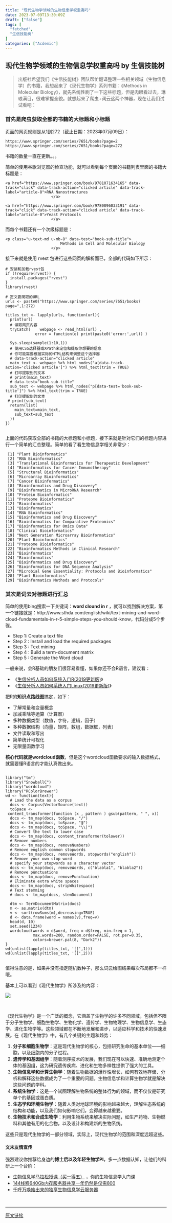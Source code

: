 ```yaml
---
title: "现代生物学领域的生物信息学权重高吗"
date: 2023-07-09T13:30:09Z
draft: ["false"]
tags: [
  "fetched",
  "生信技能树"
]
categories: ["Acdemic"]
---
```

现代生物学领域的生物信息学权重高吗 by 生信技能树
------
<div><section data-tool="mdnice编辑器" data-website="https://www.mdnice.com"><blockquote data-tool="mdnice编辑器"><p>出版社希望我们《生信技能树》团队帮忙翻译整理一些相关领域（生物信息学）的书籍，我想起来了《现代生物学》系列书籍：《Methods in Molecular Biology》，就先系统性刷了一下这些标题，但是肉眼看过去，琳琅满目，很难掌握全貌。就想起来了爬虫+词云这两个神器，现在让我们试试看吧：</p></blockquote><h3 data-tool="mdnice编辑器"><span></span>首先是爬虫获取全部的书籍的大标题和小标题<span></span></h3><p data-tool="mdnice编辑器">页面的网页规则是从1到272（截止日期：2023年07月09日）：</p><pre data-tool="mdnice编辑器"><span></span><code>https://www.springer.com/series/7651/books?page=2<br>https://www.springer.com/series/7651/books?page=272<br></code></pre><p data-tool="mdnice编辑器">书籍的数量一直在更新。。。</p><p data-tool="mdnice编辑器">简单的使用谷歌浏览器的检查功能，就可以看到每个页面的书籍列表里面的书籍大标题是：</p><pre data-tool="mdnice编辑器"><span></span><code>&lt;a href=<span>"https://www.springer.com/book/9781071634165"</span> data-track=<span>"click"</span> data-track-action=<span>"clicked article"</span> data-track-label=<span>"article-8"</span>&gt;RNA Nanostructures<br>                    &lt;/a&gt;<br>                    <br>&lt;a href=<span>"https://www.springer.com/book/9780896033191"</span> data-track=<span>"click"</span> data-track-action=<span>"clicked article"</span> data-track-label=<span>"article-0"</span>&gt;Yeast Protocols<br>                    &lt;/a&gt;                    <br></code></pre><p data-tool="mdnice编辑器">而每个书籍还有一个次级标题是：</p><pre data-tool="mdnice编辑器"><span></span><code>&lt;p class=<span>"u-text-md u-mb-8"</span> data-test=<span>"book-sub-title"</span>&gt;<br>                        Methods <span>in</span> Cell and Molecular Biology<br>                    &lt;/p&gt;<br></code></pre><p data-tool="mdnice编辑器">接下来就是使用 rvest 包进行这些网页的解析而已，全部的代码如下所示：</p><pre data-tool="mdnice编辑器"><span></span><code><span># 安装和加载rvest包</span><br><span>if</span> (!<span>require</span>(rvest)) {<br>  install.packages(<span>"rvest"</span>)<br>}<br><span>library</span>(rvest)<br><br><span># 定义要爬取的URL</span><br>urls &lt;- paste0(<span>"https://www.springer.com/series/7651/books?page="</span>,<span>1</span>:<span>272</span>)<br><br>titles_txt &lt;- lapply(urls, <span>function</span>(url){<br>  print(url)<br>  <span># 读取网页内容</span><br>  <span>tryCatch</span>(    webpage &lt;- read_html(url) ,      <br>             error = <span>function</span>(e) print(paste0(<span>'error:'</span>,url)) )<br>  <br>  Sys.sleep(sample(<span>1</span>:<span>10</span>,<span>1</span>))<br>  <span># 使用CSS选择器或XPath来定位和提取你想要的信息 </span><br>  <span># 你可能需要根据实际的HTML结构来调整这个选择器</span><br>  <span># data-track-action="clicked article"</span><br>  main_text &lt;- webpage %&gt;% html_nodes(<span>"a[data-track-action='clicked article']"</span>) %&gt;% html_text(trim = <span>TRUE</span>)<br>  <span># 打印提取到的文本</span><br>  <span># print(main_text)</span><br>  <span># data-test="book-sub-title"</span><br>  sub_text &lt;- webpage %&gt;% html_nodes(<span>"p[data-test='book-sub-title']"</span>) %&gt;% html_text(trim = <span>TRUE</span>)<br>  <span># 打印提取到的文本</span><br> <span># print(sub_text)</span><br>  <span>return</span>(list(<br>    main_text=main_text,<br>    sub_text=sub_text<br>  ))<br>})<br> <br></code></pre><p data-tool="mdnice编辑器">上面的代码获取全部的书籍的大标题和小标题，接下来就是针对它们的标题内容进行一个简单的汇总整理。简单的看了看生物信息学相关非常少：</p><pre data-tool="mdnice编辑器"><span></span><code> [1] <span>"Plant Bioinformatics"</span>                                     <br> [2] <span>"RNA Bioinformatics"</span>                                       <br> [3] <span>"Translational Bioinformatics for Therapeutic Development"</span> <br> [4] <span>"Bioinformatics for Cancer Immunotherapy"</span>                  <br> [5] <span>"Structural Bioinformatics"</span>                                <br> [6] <span>"Microarray Bioinformatics"</span>                                <br> [7] <span>"Cancer Bioinformatics"</span>                                    <br> [8] <span>"Bioinformatics and Drug Discovery"</span>                        <br> [9] <span>"Bioinformatics in MicroRNA Research"</span>                      <br>[10] <span>"Protein Bioinformatics"</span>                                   <br>[11] <span>"Proteome Bioinformatics"</span>                                  <br>[12] <span>"Bioinformatics"</span>                                           <br>[13] <span>"Bioinformatics"</span>                                           <br>[14] <span>"RNA Bioinformatics"</span>                                       <br>[15] <span>"Bioinformatics and Drug Discovery"</span>                        <br>[16] <span>"Bioinformatics for Comparative Proteomics"</span>                <br>[17] <span>"Bioinformatics for Omics Data"</span>                            <br>[18] <span>"Clinical Bioinformatics"</span>                                  <br>[19] <span>"Next Generation Microarray Bioinformatics"</span>                <br>[20] <span>"Plant Bioinformatics"</span>                                     <br>[21] <span>"Proteome Bioinformatics"</span>                                  <br>[22] <span>"Bioinformatics Methods in Clinical Research"</span>              <br>[23] <span>"Bioinformatics"</span>                                           <br>[24] <span>"Bioinformatics"</span>                                           <br>[25] <span>"Bioinformatics and Drug Discovery"</span>                        <br>[26] <span>"Bioinformatics for DNA Sequence Analysis"</span>                 <br>[27] <span>"Microbial Gene Essentiality: Protocols and Bioinformatics"</span><br>[28] <span>"Plant Bioinformatics"</span>                                     <br>[29] <span>"Bioinformatics Methods and Protocols"</span>     <br></code></pre><h3 data-tool="mdnice编辑器"><span></span>其次是词云对标题进行汇总<span></span></h3><p data-tool="mdnice编辑器">简单的使用bing搜索一下关键词：<strong>word clound in r</strong> ，就可以找到解决方案，第一个链接就是：http://www.sthda.com/english/wiki/text-mining-and-word-cloud-fundamentals-in-r-5-simple-steps-you-should-know，代码分成5个步骤。</p><ul data-tool="mdnice编辑器"><li><section>Step 1: Create a text file</section></li><li><section>Step 2 : Install and load the required packages</section></li><li><section>Step 3 : Text mining</section></li><li><section>Step 4 : Build a term-document matrix</section></li><li><section>Step 5 : Generate the Word cloud</section></li></ul><p data-tool="mdnice编辑器">一般来说，会R基础的朋友们很容易看懂，如果你还不会R语言，建议看：</p><ul data-tool="mdnice编辑器"><li><section>《<a href="https://mp.weixin.qq.com/s?__biz=MzAxMDkxODM1Ng==&amp;mid=2247491094&amp;idx=1&amp;sn=3a8ececefdf5894f4ef98b0823f204b8&amp;scene=21#wechat_redirect" data-linktype="2">生信分析人员如何系统入门R(2019更新版)</a>》</section></li><li><section>《<a href="https://mp.weixin.qq.com/s?__biz=MzAxMDkxODM1Ng==&amp;mid=2247491112&amp;idx=1&amp;sn=5c23959b4f36ba83532debdacf3eaa45&amp;scene=21#wechat_redirect" data-linktype="2">生信分析人员如何系统入门Linux(2019更新版)</a>》</section></li></ul><p data-tool="mdnice编辑器">把R的<strong>知识点路线图</strong>搞定，如下：</p><ul data-tool="mdnice编辑器"><li><section>了解常量和变量概念</section></li><li><section>加减乘除等运算（计算器）</section></li><li><section>多种数据类型（数值，字符，逻辑，因子）</section></li><li><section>多种数据结构（向量，矩阵，数组，数据框，列表）</section></li><li><section>文件读取和写出</section></li><li><section>简单统计可视化</section></li><li><section>无限量函数学习</section></li></ul><p data-tool="mdnice编辑器"><strong>核心代码就是wordcloud函数</strong>，但是这个wordcloud函数要求的输入数据格式，就需要懂R语言的才能认真做出来。</p><pre data-tool="mdnice编辑器"><span></span><code><br><span>library</span>(<span>"tm"</span>)<br><span>library</span>(<span>"SnowballC"</span>)<br><span>library</span>(<span>"wordcloud"</span>)<br><span>library</span>(<span>"RColorBrewer"</span>)<br>wd &lt;- <span>function</span>(text){<br>  <span># Load the data as a corpus</span><br>  docs &lt;- Corpus(VectorSource(text))<br>  toSpace &lt;- content_transformer(<span>function</span> (x , pattern ) gsub(pattern, <span>" "</span>, x))<br>  docs &lt;- tm_map(docs, toSpace, <span>"/"</span>)<br>  docs &lt;- tm_map(docs, toSpace, <span>"@"</span>)<br>  docs &lt;- tm_map(docs, toSpace, <span>"\\|"</span>)<br>  <span># Convert the text to lower case</span><br>  docs &lt;- tm_map(docs, content_transformer(tolower))<br>  <span># Remove numbers</span><br>  docs &lt;- tm_map(docs, removeNumbers)<br>  <span># Remove english common stopwords</span><br>  docs &lt;- tm_map(docs, removeWords, stopwords(<span>"english"</span>))<br>  <span># Remove your own stop word</span><br>  <span># specify your stopwords as a character vector</span><br>  docs &lt;- tm_map(docs, removeWords, c(<span>"blabla1"</span>, <span>"blabla2"</span>)) <br>  <span># Remove punctuations</span><br>  docs &lt;- tm_map(docs, removePunctuation)<br>  <span># Eliminate extra white spaces</span><br>  docs &lt;- tm_map(docs, stripWhitespace)<br>  <span># Text stemming</span><br>  <span># docs &lt;- tm_map(docs, stemDocument)</span><br>  <br>  dtm &lt;- TermDocumentMatrix(docs)<br>  m &lt;- as.matrix(dtm)<br>  v &lt;- sort(rowSums(m),decreasing=<span>TRUE</span>)<br>  d &lt;- data.frame(word = names(v),freq=v)<br>  head(d, <span>10</span>)<br>  set.seed(<span>1234</span>)<br>  wordcloud(words = d$word, freq = d$freq, min.freq = <span>1</span>,<br>            max.words=<span>200</span>, random.order=<span>FALSE</span>, rot.per=<span>0.35</span>, <br>            colors=brewer.pal(<span>8</span>, <span>"Dark2"</span>))<br>}<br>wd(unlist(lapply(titles_txt, <span>'[['</span>,<span>1</span>)))<br>wd(unlist(lapply(titles_txt, <span>'[['</span>,<span>2</span>)))<br><br></code></pre><p data-tool="mdnice编辑器">值得注意的是，如果并没有指定随机数种子，那么词云绘图结果每次布局都不一样哦。</p><p data-tool="mdnice编辑器">基本上可以看到《现代生物学》所涉及的内容：</p><p><img data-galleryid="" data-ratio="0.7750511247443763" data-s="300,640" data-src="https://mmbiz.qpic.cn/mmbiz_png/cZNhZQ6j4wwUDC9S1nPUA7pr7BPVX5eX21PqnyVIBByt2ibcJFJcaHQniawstT8iaVLQfjJuQp4yOfQs0KmFv8N2g/640?wx_fmt=png" data-type="png" data-w="978" src="https://mmbiz.qpic.cn/mmbiz_png/cZNhZQ6j4wwUDC9S1nPUA7pr7BPVX5eX21PqnyVIBByt2ibcJFJcaHQniawstT8iaVLQfjJuQp4yOfQs0KmFv8N2g/640?wx_fmt=png"></p><figure data-tool="mdnice编辑器"><figcaption> </figcaption></figure><p data-tool="mdnice编辑器">《现代生物学》是一个广泛的概念，它涵盖了生物学的许多不同领域，包括但不限于分子生物学、细胞生物学、生物化学、遗传学、生物物理学、生物信息学、生态学、进化生物学等。这些领域都在不断地发展和进步，以适应科学和技术的快速发展。在《现代生物学》中，有几个关键的主题和趋势：</p><ol data-tool="mdnice编辑器"><li><section><strong>分子和细胞生物学</strong>：这是现代生物学的核心，包括研究生命的基本单位——细胞，以及细胞内的分子过程。</section></li><li><section><strong>遗传学和基因组学</strong>：随着测序技术的发展，我们现在可以快速、准确地测定个体的基因组，这为研究遗传疾病、进化和生物多样性提供了强大的工具。</section></li><li><section><strong>生物信息学和计算生物学</strong>：随着生物数据的爆炸性增长，如何有效地存储、分析和解释这些数据成为了一个重要的问题。生物信息学和计算生物学就是解决这些问题的学科。</section></li><li><section><strong>系统生物学</strong>：这是一个试图理解生物系统的整体行为的领域，而不仅仅是研究单个的基因或蛋白质。</section></li><li><section><strong>生态学和环境生物学</strong>：随着人类对地球环境的影响越来越大，理解生态系统的结构和功能，以及我们如何影响它们，变得越来越重要。</section></li><li><section><strong>生物技术和合成生物学</strong>：利用生物系统来解决实际问题，如生产药物、生物燃料和其他有用的化合物，以及设计和构建新的生物系统。</section></li></ol><p data-tool="mdnice编辑器">这些只是现代生物学的一部分领域，实际上，现代生物学的范围和深度远超这些。</p></section><h4 data-tool="mdnice编辑器">文末友情宣传</h4><p data-tool="mdnice编辑器">强烈建议你推荐给身边的<strong>博士后以及年轻生物学PI</strong>，多一点数据认知，让他们的科研上一个台阶：</p><ul data-tool="mdnice编辑器"><li><section><a target="_blank" href="http://mp.weixin.qq.com/s?__biz=MzAxMDkxODM1Ng==&amp;mid=2247522996&amp;idx=1&amp;sn=83c6cfa48a2dce7d54b7eb11f13a0d85&amp;chksm=9b4bda0fac3c5319e0800cb3452480080e58315bafc035d8150d7cdfe4c062fbca34ec5c18e1&amp;scene=21#wechat_redirect" textvalue="生物信息学马拉松授课（买一‍得五）" linktype="text" imgurl="" imgdata="null" data-itemshowtype="0" tab="innerlink" data-linktype="2" hasload="1">生物信息学马拉松授课（买一得五）</a> ，你的生物信息学入门课</section></li><li><section><a target="_blank" href="http://mp.weixin.qq.com/s?__biz=MzAxMDkxODM1Ng==&amp;mid=2247522831&amp;idx=2&amp;sn=1744efdf428465425a145ff3a982198b&amp;chksm=9b4bdab4ac3c53a28fbecbbff4f254f470b54a7a20468bb753b295b930315e1ec45bcbabc10b&amp;scene=21#wechat_redirect" textvalue="144线程640Gb内存服务器共享一年‍仍然是仅需800" linktype="text" imgurl="" imgdata="null" data-itemshowtype="0" tab="innerlink" data-linktype="2" hasload="1">144线程640Gb内存服务器共享一年仍然是仅需800</a></section></li><li><section><a target="_blank" href="http://mp.weixin.qq.com/s?__biz=MzAxMDkxODM1Ng==&amp;mid=2247519765&amp;idx=1&amp;sn=ce5a8c8182f854c88043059f8c2cb9ff&amp;chksm=9b4bceaeac3c47b88c19941d43dbb1401f3a92206481a0afc41159927868199643f795d62a7e&amp;scene=21#wechat_redirect" textvalue="千呼万唤始出来的独享生物信息学云服务器" linktype="text" imgurl="" imgdata="null" data-itemshowtype="0" tab="innerlink" data-linktype="2" hasload="1">千呼万唤始出来的独享生物信息学云服务器</a></section></li></ul><p>  </p><p><mp-style-type data-value="3"></mp-style-type></p></div>  
<hr>
<a href="https://mp.weixin.qq.com/s/NbPMpPHNfp3lCy0owKW6gg",target="_blank" rel="noopener noreferrer">原文链接</a>
